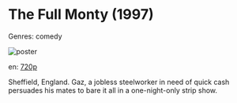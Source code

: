 # The Full Monty (1997)

Genres: comedy

![poster](http://image.tmdb.org/t/p/w500/9InDDhNGnwZGOQHrX2AhEo0ZmcL.jpg)

en:
  [720p](magnet:?xt=urn:btih:331B598556F9AD17E5B1531D7C177914ECD6FD10&tr=udp://glotorrents.pw:6969/announce&tr=udp://tracker.opentrackr.org:1337/announce&tr=udp://torrent.gresille.org:80/announce&tr=udp://tracker.openbittorrent.com:80&tr=udp://tracker.coppersurfer.tk:6969&tr=udp://tracker.leechers-paradise.org:6969&tr=udp://p4p.arenabg.ch:1337&tr=udp://tracker.internetwarriors.net:1337)
  


Sheffield, England. Gaz, a jobless steelworker in need of quick cash persuades his mates to bare it all in a one-night-only strip show.